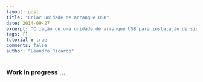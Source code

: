 ```yaml
---
layout: post
title: "Criar unidade de arranque USB"
date: 2014-09-27
excerpt: "Criação de uma unidade de arranque USB para instalação de sistema operativos GNU/Linux"
tags: []
tutorial : true
comments: false
author: "Leandro Ricardo"
---
```


### Work in progress ...
